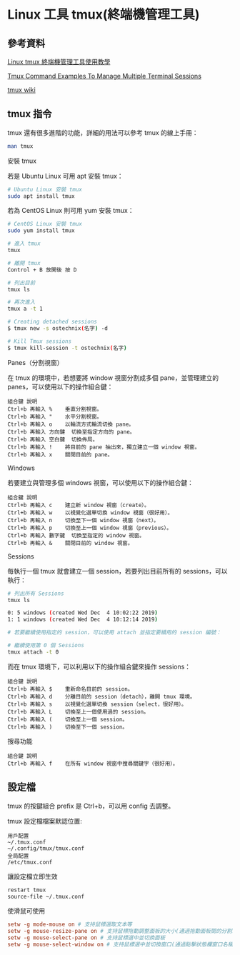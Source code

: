 # Linux 工具 tmux(終端機管理工具)

## 參考資料

[Linux tmux 終端機管理工具使用教學](https://blog.gtwang.org/linux/linux-tmux-terminal-multiplexer-tutorial/)

[Tmux Command Examples To Manage Multiple Terminal Sessions](https://ostechnix.com/tmux-command-examples-to-manage-multiple-terminal-sessions/)

[tmux wiki](https://wiki.archlinux.org/title/tmux)

## tmux 指令

tmux 還有很多進階的功能，詳細的用法可以參考 tmux 的線上手冊：

```bash
man tmux
```

安裝 tmux

若是 Ubuntu Linux 可用 apt 安裝 tmux：

```bash
# Ubuntu Linux 安裝 tmux
sudo apt install tmux
```

若為 CentOS Linux 則可用 yum 安裝 tmux：

```bash
# CentOS Linux 安裝 tmux
sudo yum install tmux
```

```bash
# 進入 tmux
tmux

# 離開 tmux
Control + B 放開後 按 D

# 列出目前
tmux ls

# 再次進入
tmux a -t 1

# Creating detached sessions
$ tmux new -s ostechnix(名字) -d

# Kill Tmux sessions
$ tmux kill-session -t ostechnix(名字)
```

Panes（分割視窗）

在 tmux 的環境中，若想要將 window 視窗分割成多個 pane，並管理建立的 panes，可以使用以下的操作組合鍵：

```
組合鍵	說明
Ctrl+b 再輸入 %	垂直分割視窗。
Ctrl+b 再輸入 "	水平分割視窗。
Ctrl+b 再輸入 o	以輪流方式輪流切換 pane。
Ctrl+b 再輸入 方向鍵	切換至指定方向的 pane。
Ctrl+b 再輸入 空白鍵	切換佈局。
Ctrl+b 再輸入 !	將目前的 pane 抽出來，獨立建立一個 window 視窗。
Ctrl+b 再輸入 x	關閉目前的 pane。
```

Windows

若要建立與管理多個 windows 視窗，可以使用以下的操作組合鍵：

```
組合鍵	說明
Ctrl+b 再輸入 c	建立新 window 視窗（create）。
Ctrl+b 再輸入 w	以視覺化選單切換 window 視窗（很好用）。
Ctrl+b 再輸入 n	切換至下一個 window 視窗（next）。
Ctrl+b 再輸入 p	切換至上一個 window 視窗（previous）。
Ctrl+b 再輸入 數字鍵	切換至指定的 window 視窗。
Ctrl+b 再輸入 &	關閉目前的 window 視窗。
```

Sessions

每執行一個 tmux 就會建立一個 session，若要列出目前所有的 sessions，可以執行：

```bash
# 列出所有 Sessions
tmux ls

0: 5 windows (created Wed Dec  4 10:02:22 2019)
1: 1 windows (created Wed Dec  4 10:12:14 2019)

# 若要繼續使用指定的 session，可以使用 attach 並指定要續用的 session 編號：

# 繼續使用第 0 個 Sessions
tmux attach -t 0
```

而在 tmux 環境下，可以利用以下的操作組合鍵來操作 sessions：

```
組合鍵	說明
Ctrl+b 再輸入 $	重新命名目前的 session。
Ctrl+b 再輸入 d	分離目前的 session（detach），離開 tmux 環境。
Ctrl+b 再輸入 s	以視覺化選單切換 session（select，很好用）。
Ctrl+b 再輸入 L	切換至上一個使用過的 session。
Ctrl+b 再輸入 (	切換至上一個 session。
Ctrl+b 再輸入 )	切換至下一個 session。
```

搜尋功能

```
組合鍵	說明
Ctrl+b 再輸入 f	在所有 window 視窗中搜尋關鍵字（很好用）。
```

## 設定檔

tmux 的按鍵組合 prefix 是 Ctrl+b，可以用 config 去調整。

tmux 設定檔檔案默認位置:

```
用戶配置
~/.tmux.conf
~/.config/tmux/tmux.conf
全局配置
/etc/tmux.conf
```

讓設定檔立即生效

```bash
restart tmux
source-file ~/.tmux.conf
```

使滑鼠可使用

```conf
setw -g mode-mouse on # 支持鼠標選取文本等
setw -g mouse-resize-pane on # 支持鼠標拖動調整面板的大小(通過拖動面板間的分割線)
setw -g mouse-select-pane on # 支持鼠標選中並切換面板
setw -g mouse-select-window on # 支持鼠標選中並切換窗口(通過點擊狀態欄窗口名稱)
```

